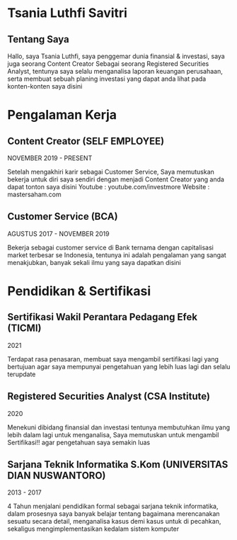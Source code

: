# Tsania Luthfi Savitri
## Tentang Saya
Hallo, saya Tsania Luthfi, saya penggemar dunia finansial & investasi, saya juga seorang Content Creator
Sebagai seorang Registered Securities Analyst, tentunya saya selalu menganalisa laporan keuangan perusahaan, serta membuat sebuah planing investasi yang dapat anda lihat pada konten-konten saya disini

# Pengalaman Kerja

## Content Creator (SELF EMPLOYEE)
NOVEMBER 2019 - PRESENT

Setelah mengakhiri karir sebagai Customer Service, Saya memutuskan bekerja untuk diri saya sendiri dengan menjadi Content Creator yang anda dapat tonton saya disini
Youtube : youtube.com/investmore
Website : mastersaham.com

## Customer Service (BCA)
AGUSTUS 2017 - NOVEMBER 2019

Bekerja sebagai customer service di Bank ternama dengan capitalisasi market terbesar se Indonesia, tentunya ini adalah pengalaman yang sangat menakjubkan, banyak sekali ilmu yang saya dapatkan disini

# Pendidikan & Sertifikasi

## Sertifikasi Wakil Perantara Pedagang Efek (TICMI)
2021

Terdapat rasa penasaran, membuat saya mengambil sertifikasi lagi yang bertujuan agar saya mempunyai pengetahuan yang lebih luas lagi dan selalu terupdate

## Registered Securities Analyst (CSA Institute)
2020

Menekuni dibidang finansial dan investasi tentunya membutuhkan ilmu yang lebih dalam lagi untuk menganalisa, Saya memutuskan untuk mengambil Sertifikasi!! agar pengetahuan saya semakin luas

## Sarjana Teknik Informatika S.Kom (UNIVERSITAS DIAN NUSWANTORO)
2013 - 2017

4 Tahun menjalani pendidikan formal sebagai sarjana teknik informatika, dalam prosesnya saya banyak belajar tentang bagaimana merencanakan sesuatu secara detail, menganalisa kasus demi kasus untuk di pecahkan, sekaligus mengimplementasikan kedalam sistem komputer

